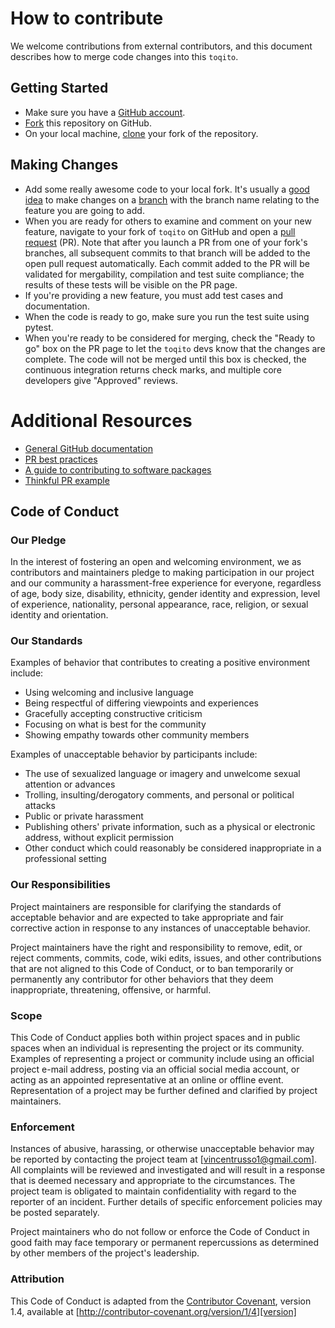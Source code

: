 # How to contribute

We welcome contributions from external contributors, and this document
describes how to merge code changes into this `toqito`. 

## Getting Started

*  Make sure you have a [GitHub account](https://github.com/signup/free).
*  [Fork](https://help.github.com/articles/fork-a-repo/) this repository on GitHub.
*  On your local machine,
   [clone](https://help.github.com/articles/cloning-a-repository/) your fork of
   the repository.

## Making Changes

*  Add some really awesome code to your local fork.  It's usually a [good
   idea](http://blog.jasonmeridth.com/posts/do-not-issue-pull-requests-from-your-master-branch/)
   to make changes on a
   [branch](https://help.github.com/articles/creating-and-deleting-branches-within-your-repository/)
   with the branch name relating to the feature you are going to add.
*  When you are ready for others to examine and comment on your new feature,
   navigate to your fork of `toqito` on GitHub and open a [pull
   request](https://help.github.com/articles/using-pull-requests/) (PR). Note that
   after you launch a PR from one of your fork's branches, all
   subsequent commits to that branch will be added to the open pull request
   automatically.  Each commit added to the PR will be validated for
   mergability, compilation and test suite compliance; the results of these tests
   will be visible on the PR page.
*  If you're providing a new feature, you must add test cases and documentation.
*  When the code is ready to go, make sure you run the test suite using pytest.
*  When you're ready to be considered for merging, check the "Ready to go"
   box on the PR page to let the `toqito` devs know that the changes are complete.
   The code will not be merged until this box is checked, the continuous
   integration returns check marks,
   and multiple core developers give "Approved" reviews.

# Additional Resources

*  [General GitHub documentation](https://help.github.com/)
*  [PR best practices](http://codeinthehole.com/writing/pull-requests-and-other-good-practices-for-teams-using-github/)
*  [A guide to contributing to software packages](http://www.contribution-guide.org)
*  [Thinkful PR example](http://www.thinkful.com/learn/github-pull-request-tutorial/#Time-to-Submit-Your-First-PR)

## Code of Conduct

### Our Pledge

In the interest of fostering an open and welcoming environment, we as
contributors and maintainers pledge to making participation in our project and
our community a harassment-free experience for everyone, regardless of age, body
size, disability, ethnicity, gender identity and expression, level of experience,
nationality, personal appearance, race, religion, or sexual identity and
orientation.

### Our Standards

Examples of behavior that contributes to creating a positive environment
include:

* Using welcoming and inclusive language
* Being respectful of differing viewpoints and experiences
* Gracefully accepting constructive criticism
* Focusing on what is best for the community
* Showing empathy towards other community members

Examples of unacceptable behavior by participants include:

* The use of sexualized language or imagery and unwelcome sexual attention or
advances
* Trolling, insulting/derogatory comments, and personal or political attacks
* Public or private harassment
* Publishing others' private information, such as a physical or electronic
  address, without explicit permission
* Other conduct which could reasonably be considered inappropriate in a
  professional setting

### Our Responsibilities

Project maintainers are responsible for clarifying the standards of acceptable
behavior and are expected to take appropriate and fair corrective action in
response to any instances of unacceptable behavior.

Project maintainers have the right and responsibility to remove, edit, or
reject comments, commits, code, wiki edits, issues, and other contributions
that are not aligned to this Code of Conduct, or to ban temporarily or
permanently any contributor for other behaviors that they deem inappropriate,
threatening, offensive, or harmful.

### Scope

This Code of Conduct applies both within project spaces and in public spaces
when an individual is representing the project or its community. Examples of
representing a project or community include using an official project e-mail
address, posting via an official social media account, or acting as an appointed
representative at an online or offline event. Representation of a project may be
further defined and clarified by project maintainers.

### Enforcement

Instances of abusive, harassing, or otherwise unacceptable behavior may be
reported by contacting the project team at [vincentrusso1@gmail.com]. All
complaints will be reviewed and investigated and will result in a response that
is deemed necessary and appropriate to the circumstances. The project team is
obligated to maintain confidentiality with regard to the reporter of an incident.
Further details of specific enforcement policies may be posted separately.

Project maintainers who do not follow or enforce the Code of Conduct in good
faith may face temporary or permanent repercussions as determined by other
members of the project's leadership.

### Attribution

This Code of Conduct is adapted from the [Contributor Covenant][homepage], version 1.4,
available at [http://contributor-covenant.org/version/1/4][version]

[homepage]: http://contributor-covenant.org
[version]: http://contributor-covenant.org/version/1/4/
